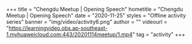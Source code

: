 +++
    title = "Chengdu Meetup | Opening Speech"
    hometitle = "Chengdu Meetup | Opening Speech"
    date = "2020-11-25"
    styles = "Offline activity series"
    banner = "img/video/activity6.png"
    author = ""
    videourl = "https://learningvideo.obs.ap-southeast-1.myhuaweicloud.com:443/20201114meetup/1.mp4" 
    tag = "activity"
+++